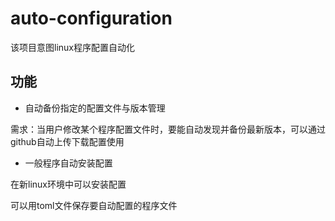# auto-configuration

该项目意图linux程序配置自动化

## 功能

- 自动备份指定的配置文件与版本管理

需求：当用户修改某个程序配置文件时，要能自动发现并备份最新版本，可以通过github自动上传下载配置使用

- 一般程序自动安装配置

在新linux环境中可以安装配置

可以用toml文件保存要自动配置的程序文件